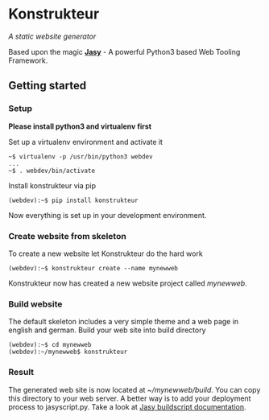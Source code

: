 # Konstrukteur
*A static website generator*

Based upon the magic **[Jasy][2]** - A powerful Python3 based Web Tooling Framework.

## Getting started

### Setup

**Please install python3 and virtualenv first**

Set up a virtualenv environment and activate it

    ~$ virtualenv -p /usr/bin/python3 webdev
    ...
    ~$ . webdev/bin/activate

Install konstrukteur via pip

    (webdev):~$ pip install konstrukteur
    
Now everything is set up in your development environment.

### Create website from skeleton

To create a new website let Konstrukteur do the hard work

    (webdev):~$ konstrukteur create --name mynewweb

Konstrukteur now has created a new website project called *mynewweb*.

### Build website

The default skeleton includes a very simple theme and a web page in english 
and german. Build your web site into build directory

    (webdev):~$ cd mynewweb
    (webdev):~/mynewweb$ konstrukteur

### Result

The generated web site is now located at *~/mynewweb/build*. You can copy 
this directory to your web server. A better way is to add your deployment process 
to jasyscript.py. Take a look at [Jasy buildscript documentation][1].




[1]: https://github.com/sebastian-software/jasy/wiki/Build-Script
[2]: https://github.com/sebastian-software/jasy
